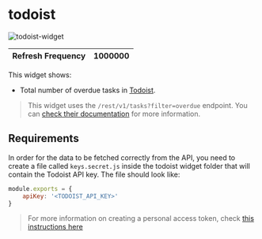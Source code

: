 # todoist

![todoist-widget](https://user-images.githubusercontent.com/550726/67053525-995dc500-f139-11e9-8b0f-93290666286d.png)

| Refresh Frequency             | 1000000                                                                   |
|-------------------------------|-------------------------------------------------------------------------|

This widget shows:
 - Total number of overdue tasks in [Todoist](https://todoist.com).

> This widget uses the `/rest/v1/tasks?filter=overdue` endpoint. You can [check their documentation](https://developer.todoist.com/rest/v8/#tasks) for more information.

## Requirements

In order for the data to be fetched correctly from the API, you need to create a file called `keys.secret.js` inside the todoist widget folder that will contain the Todoist API key. The file should look like:

```js
module.exports = {
    apiKey: '<TODOIST_API_KEY>'
}
```
> For more information on creating a personal access token, check [this instructions here](https://todoist.com/Users/viewPrefs?page=integrations)